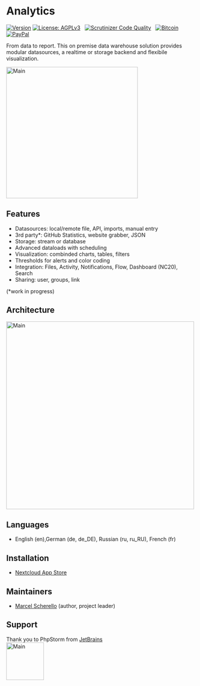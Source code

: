 # Analytics

[![Version](https://img.shields.io/github/release/rello/analytics.svg)](https://github.com/rello/analytics/blob/master/CHANGELOG.md)&#160;[![License: AGPLv3](https://img.shields.io/badge/license-AGPLv3-blue.svg)](http://www.gnu.org/licenses/agpl-3.0)&#160;&#160;&#160;[![Scrutinizer Code Quality](https://scrutinizer-ci.com/g/rello/analytics/badges/quality-score.png?b=master)](https://scrutinizer-ci.com/g/rello/analytics/?branch=master)&#160;&#160;&#160;[![Bitcoin](https://img.shields.io/badge/donate-Bitcoin-blue.svg)](https://github.com/rello/audioplayer/wiki/donate)&#160;[![PayPal](https://img.shields.io/badge/donate-PayPal-blue.svg)](https://github.com/rello/audioplayer/wiki/donate)

From data to report. This on premise data warehouse solution provides modular datasources, a realtime or storage backend and flexibile visualization.

<img src="https://raw.githubusercontent.com/rello/data/master/screenshots/logo.png" alt="Main" width="350" title="Analytics">

## Features
- Datasources: local/remote file, API, imports, manual entry
- 3rd party*: GitHub Statistics, website grabber, JSON
- Storage: stream or database
- Advanced dataloads with scheduling
- Visualization: combinded charts, tables, filters
- Thresholds for alerts and color coding
- Integration: Files, Activity, Notifications, Flow, Dashboard (NC20), Search
- Sharing: user, groups, link

(*work in progress)

## Architecture

<img src="https://raw.githubusercontent.com/rello/data/master/screenshots/architecture.png" alt="Main" width="500" title="Analytics">

## Languages
- English (en),German (de, de_DE), Russian (ru, ru_RU), French (fr)

## Installation
- [Nextcloud App Store](https://apps.nextcloud.com/apps/analytics)

## Maintainers
- [Marcel Scherello](https://github.com/rello) (author, project leader)

## Support
Thank you to PhpStorm from [JetBrains](https://www.jetbrains.com/?from=AudioPlayerforNextcloudandownCloud) <br>
<img src="https://raw.githubusercontent.com/rello/data/master/screenshots/jetbrains.svg" alt="Main" width="100" title="Analytics">